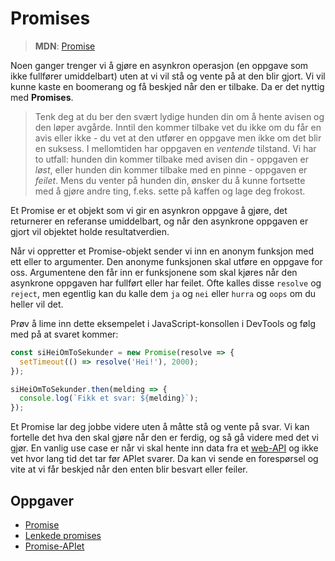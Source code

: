 # Promises

> **MDN**: [Promise](https://developer.mozilla.org/en/docs/Web/JavaScript/Reference/Global_Objects/Promise)

Noen ganger trenger vi å gjøre en asynkron operasjon (en oppgave som ikke fullfører umiddelbart) uten at vi vil stå og vente på at den blir gjort. Vi vil kunne kaste en boomerang og få beskjed når den er tilbake. Da er det nyttig med **Promises**.

> Tenk deg at du ber den svært lydige hunden din om å hente avisen og den løper avgårde. Inntil den kommer tilbake vet du ikke om du får en avis eller ikke - du vet at den utfører en oppgave men ikke om det blir en suksess. I mellomtiden har oppgaven en _ventende_ tilstand. Vi har to utfall: hunden din kommer tilbake med avisen din - oppgaven er _løst_, eller hunden din kommer tilbake med en pinne - oppgaven er _feilet_. Mens du venter på hunden din, ønsker du å kunne fortsette med å gjøre andre ting, f.eks. sette på kaffen og lage deg frokost.

Et Promise er et objekt som vi gir en asynkron oppgave å gjøre, det returnerer en referanse umiddelbart, og når den asynkrone oppgaven er gjort vil objektet holde resultatverdien.

Når vi oppretter et Promise-objekt sender vi inn en anonym funksjon med ett eller to argumenter. Den anonyme funksjonen skal utføre en oppgave for oss. Argumentene den får inn er funksjonene som skal kjøres når den asynkrone oppgaven har fullført eller har feilet. Ofte kalles disse `resolve` og `reject`, men egentlig kan du kalle dem `ja` og `nei` eller `hurra` og `oops` om du heller vil det.

Prøv å lime inn dette eksempelet i JavaScript-konsollen i DevTools og følg med på at svaret kommer:

```js
const siHeiOmToSekunder = new Promise(resolve => {
  setTimeout(() => resolve('Hei!'), 2000);
});

siHeiOmToSekunder.then(melding => {
  console.log(`Fikk et svar: ${melding}`);
});
```

Et Promise lar deg jobbe videre uten å måtte stå og vente på svar. Vi kan fortelle det hva den skal gjøre når den er ferdig, og så gå videre med det vi gjør. En vanlig use case er når vi skal hente inn data fra et [web-API](/05-javascript/09-web-api.md) og ikke vet hvor lang tid det tar før APIet svarer. Da kan vi sende en forespørsel og vite at vi får beskjed når den enten blir besvart eller feiler.

## Oppgaver
* [Promise](http://jsbin.com/nusaxuw/3/edit?js,output)
* [Lenkede promises](http://jsbin.com/saboziv/1/edit?js,output)
* [Promise-APIet](http://jsbin.com/camezap/2/edit?js,output)
